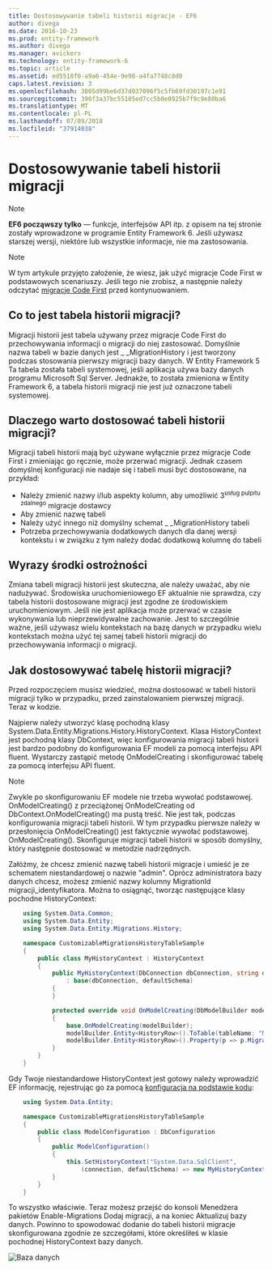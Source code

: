 ```yaml
---
title: Dostosowywanie tabeli historii migracje - EF6
author: divega
ms.date: 2016-10-23
ms.prod: entity-framework
ms.author: divega
ms.manager: avickers
ms.technology: entity-framework-6
ms.topic: article
ms.assetid: ed5518f0-a9a6-454e-9e98-a4fa7748c8d0
caps.latest.revision: 3
ms.openlocfilehash: 3805d99be6d37d037096f5c5fb69fd30197c1e91
ms.sourcegitcommit: 390f3a37bc55105ed7cc5b0e0925b7f9c9e80ba6
ms.translationtype: MT
ms.contentlocale: pl-PL
ms.lasthandoff: 07/09/2018
ms.locfileid: "37914038"
---
```

# <a name="customizing-the-migrations-history-table"></a>Dostosowywanie tabeli historii migracji
> [!NOTE]
> **EF6 począwszy tylko** — funkcje, interfejsów API itp. z opisem na tej stronie zostały wprowadzone w programie Entity Framework 6. Jeśli używasz starszej wersji, niektóre lub wszystkie informacje, nie ma zastosowania.

> [!NOTE]
> W tym artykule przyjęto założenie, że wiesz, jak użyć migracje Code First w podstawowych scenariuszy. Jeśli tego nie zrobisz, a następnie należy odczytać [migracje Code First](~/ef6/modeling/code-first/migrations/index.md) przed kontynuowaniem.

## <a name="what-is-migrations-history-table"></a>Co to jest tabela historii migracji?

Migracji historii jest tabela używany przez migracje Code First do przechowywania informacji o migracji do niej zastosować. Domyślnie nazwa tabeli w bazie danych jest \_ \_MigrationHistory i jest tworzony podczas stosowania pierwszy migracji bazy danych. W Entity Framework 5 Ta tabela została tabeli systemowej, jeśli aplikacja używa bazy danych programu Microsoft Sql Server. Jednakże, to została zmieniona w Entity Framework 6, a tabela historii migracji nie jest już oznaczone tabeli systemowej.

## <a name="why-customize-migrations-history-table"></a>Dlaczego warto dostosować tabeli historii migracji?

Migracji tabeli historii mają być używane wyłącznie przez migracje Code First i zmieniając go ręcznie, może przerwać migracji. Jednak czasem domyślnej konfiguracji nie nadaje się i tabeli musi być dostosowane, na przykład:

-   Należy zmienić nazwy i/lub aspekty kolumn, aby umożliwić 3<sup>usług pulpitu zdalnego</sup> migracje dostawcy
-   Aby zmienić nazwę tabeli
-   Należy użyć innego niż domyślny schemat \_ \_MigrationHistory tabeli
-   Potrzeba przechowywania dodatkowych danych dla danej wersji kontekstu i w związku z tym należy dodać dodatkową kolumnę do tabeli

## <a name="words-of-precaution"></a>Wyrazy środki ostrożności

Zmiana tabeli migracji historii jest skuteczna, ale należy uważać, aby nie nadużywać. Środowiska uruchomieniowego EF aktualnie nie sprawdza, czy tabela historii dostosowane migracji jest zgodne ze środowiskiem uruchomieniowym. Jeśli nie jest aplikacja może przerwać w czasie wykonywania lub nieprzewidywalne zachowanie. Jest to szczególnie ważne, jeśli używasz wielu kontekstach na bazę danych w przypadku wielu kontekstach można użyć tej samej tabeli historii migracji do przechowywania informacji o migracji.

## <a name="how-to-customize-migrations-history-table"></a>Jak dostosowywać tabelę historii migracji?

Przed rozpoczęciem musisz wiedzieć, można dostosować w tabeli historii migracji tylko w przypadku, przed zainstalowaniem pierwszej migracji. Teraz w kodzie.

Najpierw należy utworzyć klasę pochodną klasy System.Data.Entity.Migrations.History.HistoryContext. Klasa HistoryContext jest pochodną klasy DbContext, więc konfigurowania migracji tabeli historii jest bardzo podobny do konfigurowania EF modeli za pomocą interfejsu API fluent. Wystarczy zastąpić metodę OnModelCreating i skonfigurować tabelę za pomocą interfejsu API fluent.

>[!NOTE]
> Zwykle po skonfigurowaniu EF modele nie trzeba wywołać podstawowej. OnModelCreating() z przeciążonej OnModelCreating od DbContext.OnModelCreating() ma pustą treść. Nie jest tak, podczas konfigurowania migracji tabeli historii. W tym przypadku pierwsze należy w przesłonięcia OnModelCreating() jest faktycznie wywołać podstawowej. OnModelCreating(). Skonfiguruje migracji tabeli historii w sposób domyślny, który następnie dostosować w metodzie nadrzędnych.

Załóżmy, że chcesz zmienić nazwę tabeli historii migracje i umieść je ze schematem niestandardowej o nazwie "admin". Oprócz administratora bazy danych chcesz, możesz zmienić nazwy kolumny MigrationId migracji\_identyfikatora.  Można to osiągnąć, tworząc następujące klasy pochodne HistoryContext:

``` csharp
    using System.Data.Common;
    using System.Data.Entity;
    using System.Data.Entity.Migrations.History;

    namespace CustomizableMigrationsHistoryTableSample
    {
        public class MyHistoryContext : HistoryContext
        {
            public MyHistoryContext(DbConnection dbConnection, string defaultSchema)
                : base(dbConnection, defaultSchema)
            {
            }

            protected override void OnModelCreating(DbModelBuilder modelBuilder)
            {
                base.OnModelCreating(modelBuilder);
                modelBuilder.Entity<HistoryRow>().ToTable(tableName: "MigrationHistory", schemaName: "admin");
                modelBuilder.Entity<HistoryRow>().Property(p => p.MigrationId).HasColumnName("Migration_ID");
            }
        }
    }
```

Gdy Twoje niestandardowe HistoryContext jest gotowy należy wprowadzić EF informację, rejestrując go za pomocą [konfiguracja na podstawie kodu](http://msdn.com/data/jj680699):

``` csharp
    using System.Data.Entity;

    namespace CustomizableMigrationsHistoryTableSample
    {
        public class ModelConfiguration : DbConfiguration
        {
            public ModelConfiguration()
            {
                this.SetHistoryContext("System.Data.SqlClient",
                    (connection, defaultSchema) => new MyHistoryContext(connection, defaultSchema));
            }
        }
    }
```

To wszystko właściwie. Teraz możesz przejść do konsoli Menedżera pakietów Enable-Migrations Dodaj migracji, a na koniec Aktualizuj bazy danych. Powinno to spowodować dodanie do tabeli historii migracje skonfigurowana zgodnie ze szczegółami, które określiłeś w klasie pochodnej HistoryContext bazy danych.

![Baza danych](~/ef6/media/database.png)
